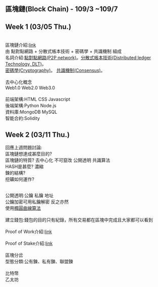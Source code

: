 ## 區塊鏈(Block Chain) - 109/3 ~109/7

Week 1 (03/05 Thu.)
-----

<br>區塊鏈介紹:[link](https://www.mile.cloud/zh-hant/what-is-blockchain/)
<br>由 點對點網路 + 分散式帳本技術 + 密碼學 + 共識機制 組成
<br>名詞介紹:[點對點網路(P2P network)]()。[分散式帳本技術(Distributed ledger Technology, DLT)](https://blockbar.io/blockchain/%E4%BB%80%E9%BA%BC%E6%98%AF%E5%88%86%E6%95%A3%E5%BC%8F%E5%B8%B3%E6%9C%AC-what-is-distributed-ledger/)。
<br>[密碼學(Cryptography)](https://medium.com/d-d-mag/%E7%82%BA%E4%BB%80%E9%BA%BC%E4%BD%A0%E9%9C%80%E8%A6%81%E6%87%82%E4%B8%80%E9%BB%9E%E5%AF%86%E7%A2%BC%E5%AD%B8-709c090452aa)。
[共識機制(Consensus)](https://medium.com/7sevencoin/%E5%85%B1%E8%AD%98%E6%A9%9F%E5%88%B6%E6%98%AF%E4%BB%80%E9%BA%BC%E5%91%A2-1d5565b80e52)。
<br>
<br>去中心化概念
<br>Web1.0 Web2.0 Web3.0
<br>
<br>前端架構:HTML CSS Javascript
<br>後端架構:Python Node.js
<br>資料庫:MongoDB MySQL
<br>智能合約:Solidity

Week 2 (03/11 Thu.)
-----

回應上週問題討論:
<br>區塊鏈想達成甚麼目的?
<br>區塊鏈的特質? 去中心化 不可竄改 公開透明 共識算法
<br>HASH是甚麼? 濃縮
<br>鍊的結構?
<br>挖礦如何運作?

<br>公開透明:公鑰 私鑰 地址
<br>公鑰加密可用私鑰解密 反之亦然
<br>使用[橢圓曲線算法]()
<br>
<br>建立錢包:錢包的目的只有紀錄，所有交易都在區塊中完成且大家都可以看到
<br>
<br>Proof of Work介紹:[link]()
<br>
<br>Proof of Stake介紹:[link]()
<br>
<br>區塊分岔
<br>型態分類:公有鍊、私有鍊、聯盟鍊
<br>
<br>比特幣
<br>乙太坊
